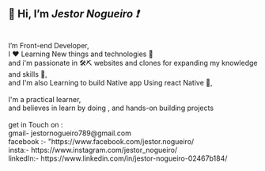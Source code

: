 <h2>👋 Hi, I’m <i><b>Jestor Nogueiro ❗</b></i></h2></br>
I’m Front-end Developer,</br>  I ❤ Learning New things and technologies 📝 </br>
and i'm passionate in 🛠⛏ websites and clones for expanding my knowledge and skills 🤩,  
</br>
and I'm also Learning to build Native app Using react Native 📱,</br>
</br>
 I'm a practical learner,
 </br>and believes in learn by doing , and hands-on building projects 
</br></br>
get in Touch on :</br>
gmail- jestornogueiro789@gmail.com 
</br>
facebook :- "https://www.facebook.com/jestor.nogueiro/
</br>
insta:- https://www.instagram.com/jestor_nogueiro/
</br>
linkedIn:- https://www.linkedin.com/in/jestor-nogueiro-02467b184/
</br>

